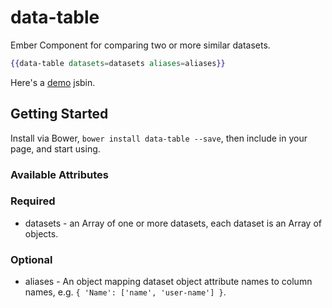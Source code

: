 data-table
==========

Ember Component for comparing two or more similar datasets.

```hbs
{{data-table datasets=datasets aliases=aliases}}
```

Here's a [demo][1] jsbin.

## Getting Started

Install via Bower, `bower install data-table --save`, then include in your page, and start using.

### Available Attributes

### Required
- datasets - an Array of one or more datasets, each dataset is an Array of objects.

### Optional
- aliases - An object mapping dataset object attribute names to column names, e.g. `{ 'Name': ['name', 'user-name'] }`.

[1]: http://emberjs.jsbin.com/nuroraxe/2/
